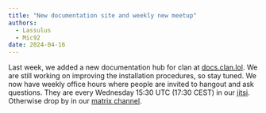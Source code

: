 ```yaml
---
title: "New documentation site and weekly new meetup"
authors:
  - Lassulus
  - Mic92
date: 2024-04-16
---
```


Last week, we added a new documentation hub for clan at [docs.clan.lol](https://docs.clan.lol).
We are still working on improving the installation procedures, so stay tuned.
We now have weekly office hours where people are invited to hangout and ask questions.
They are every Wednesday 15:30 UTC (17:30 CEST) in our [jitsi](https://jitsi.lassul.us/clan.lol).
Otherwise drop by in our [matrix channel](https://matrix.to/#/#clan:lassul.us).
